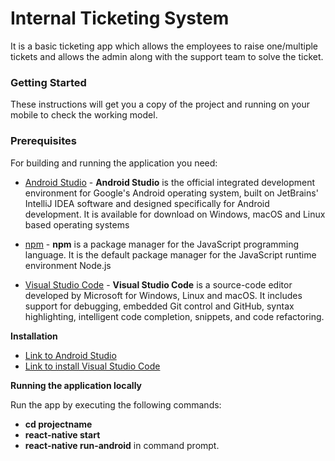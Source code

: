 # Internal Ticketing System

It is a basic ticketing app which allows the employees to raise one/multiple tickets and allows the admin along with the support team to solve the ticket.

### Getting Started
These instructions will get you a copy of the project and running on your mobile to check the working model.

### Prerequisites
For building and running the application you need:
 * [Android Studio](https://developer.android.com/studio) - **Android Studio** is the official integrated development environment for Google's Android operating system, built on JetBrains' IntelliJ IDEA software and designed specifically for Android development. It is available for download on Windows, macOS and Linux based operating systems
 * [npm](https://www.npmjs.com/package/download) - **npm** is a package manager for the JavaScript programming language. It is the default package manager for the JavaScript runtime environment Node.js
 
 * [Visual Studio Code](https://code.visualstudio.com) - **Visual Studio Code** is a source-code editor developed by Microsoft for Windows, Linux and macOS. It includes support for debugging, embedded Git control and GitHub, syntax highlighting, intelligent code completion, snippets, and code refactoring.
 
 **Installation**
  * [Link to Android Studio](https://developer.android.com/studio)
  * [Link to install Visual Studio Code](https://code.visualstudio.com/download)


**Running the application locally**

Run the app by executing the following commands: 
 * **cd projectname**
 * **react-native start**
 * **react-native run-android**  in command prompt.

